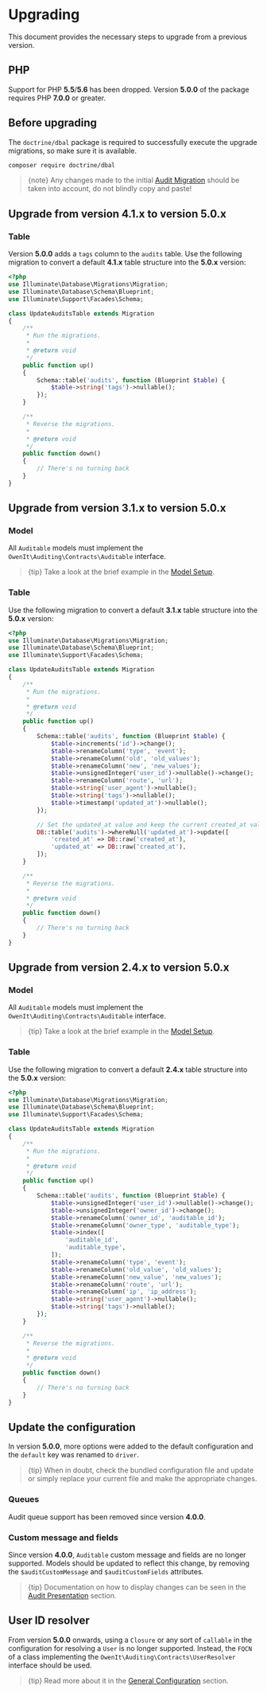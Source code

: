 # Upgrading
This document provides the necessary steps to upgrade from a previous version.

## PHP
Support for PHP **5.5**/**5.6** has been dropped. Version **5.0.0** of the package requires PHP **7.0.0** or greater.

## Before upgrading
The `doctrine/dbal` package is required to successfully execute the upgrade migrations, so make sure it is available.

```sh
composer require doctrine/dbal
```

> {note} Any changes made to the initial [Audit Migration](audit-migration) should be taken into account, do not blindly copy and paste!

## Upgrade from version 4.1.x to version 5.0.x
### Table
Version **5.0.0** adds a `tags` column to the `audits` table.
Use the following migration to convert a default **4.1.x** table structure into the **5.0.x** version:

```php
<?php
use Illuminate\Database\Migrations\Migration;
use Illuminate\Database\Schema\Blueprint;
use Illuminate\Support\Facades\Schema;

class UpdateAuditsTable extends Migration
{
    /**
     * Run the migrations.
     *
     * @return void
     */
    public function up()
    {
        Schema::table('audits', function (Blueprint $table) {
            $table->string('tags')->nullable();
        });
    }

    /**
     * Reverse the migrations.
     *
     * @return void
     */
    public function down()
    {
        // There's no turning back
    }
}
```

## Upgrade from version 3.1.x to version 5.0.x
### Model
All `Auditable` models must implement the `OwenIt\Auditing\Contracts\Auditable` interface.

> {tip} Take a look at the brief example in the [Model Setup](model-setup).

### Table
Use the following migration to convert a default **3.1.x** table structure into the **5.0.x** version:

```php
<?php
use Illuminate\Database\Migrations\Migration;
use Illuminate\Database\Schema\Blueprint;
use Illuminate\Support\Facades\Schema;

class UpdateAuditsTable extends Migration
{
    /**
     * Run the migrations.
     *
     * @return void
     */
    public function up()
    {
        Schema::table('audits', function (Blueprint $table) {
            $table->increments('id')->change();
            $table->renameColumn('type', 'event');
            $table->renameColumn('old', 'old_values');
            $table->renameColumn('new', 'new_values');
            $table->unsignedInteger('user_id')->nullable()->change();
            $table->renameColumn('route', 'url');
            $table->string('user_agent')->nullable();
            $table->string('tags')->nullable();
            $table->timestamp('updated_at')->nullable();
        });

        // Set the updated_at value and keep the current created_at value.
        DB::table('audits')->whereNull('updated_at')->update([
            'created_at' => DB::raw('created_at'),
            'updated_at' => DB::raw('created_at'),
        ]);
    }

    /**
     * Reverse the migrations.
     *
     * @return void
     */
    public function down()
    {
        // There's no turning back
    }
}
```

## Upgrade from version 2.4.x to version 5.0.x
### Model
All `Auditable` models must implement the `OwenIt\Auditing\Contracts\Auditable` interface.

> {tip} Take a look at the brief example in the [Model Setup](model-setup).

### Table
Use the following migration to convert a default **2.4.x** table structure into the **5.0.x** version:

```php
<?php
use Illuminate\Database\Migrations\Migration;
use Illuminate\Database\Schema\Blueprint;
use Illuminate\Support\Facades\Schema;

class UpdateAuditsTable extends Migration
{
    /**
     * Run the migrations.
     *
     * @return void
     */
    public function up()
    {
        Schema::table('audits', function (Blueprint $table) {
            $table->unsignedInteger('user_id')->nullable()->change();
            $table->unsignedInteger('owner_id')->change();
            $table->renameColumn('owner_id', 'auditable_id');
            $table->renameColumn('owner_type', 'auditable_type');
            $table->index([
                'auditable_id',
                'auditable_type',
            ]);
            $table->renameColumn('type', 'event');
            $table->renameColumn('old_value', 'old_values');
            $table->renameColumn('new_value', 'new_values');
            $table->renameColumn('route', 'url');
            $table->renameColumn('ip', 'ip_address');
            $table->string('user_agent')->nullable();
            $table->string('tags')->nullable();
        });
    }

    /**
     * Reverse the migrations.
     *
     * @return void
     */
    public function down()
    {
        // There's no turning back
    }
}
```

## Update the configuration
In version **5.0.0**, more options were added to the default configuration and the `default` key was renamed to `driver`.

> {tip} When in doubt, check the bundled configuration file and update or simply replace your current file and make the appropriate changes.

### Queues
Audit queue support has been removed since version **4.0.0**.

### Custom message and fields
Since version **4.0.0**, `Auditable` custom message and fields are no longer supported.
Models should be updated to reflect this change, by removing the `$auditCustomMessage` and `$auditCustomFields` attributes.

> {tip} Documentation on how to display changes can be seen in the [Audit Presentation](audit-presentation) section.

## User ID resolver
From version **5.0.0** onwards, using a `Closure` or any sort of `callable` in the configuration for resolving a `User` is no longer supported.
Instead, the `FQCN` of a class implementing the `OwenIt\Auditing\Contracts\UserResolver` interface should be used.

> {tip} Read more about it in the [General Configuration](general-configuration) section.
